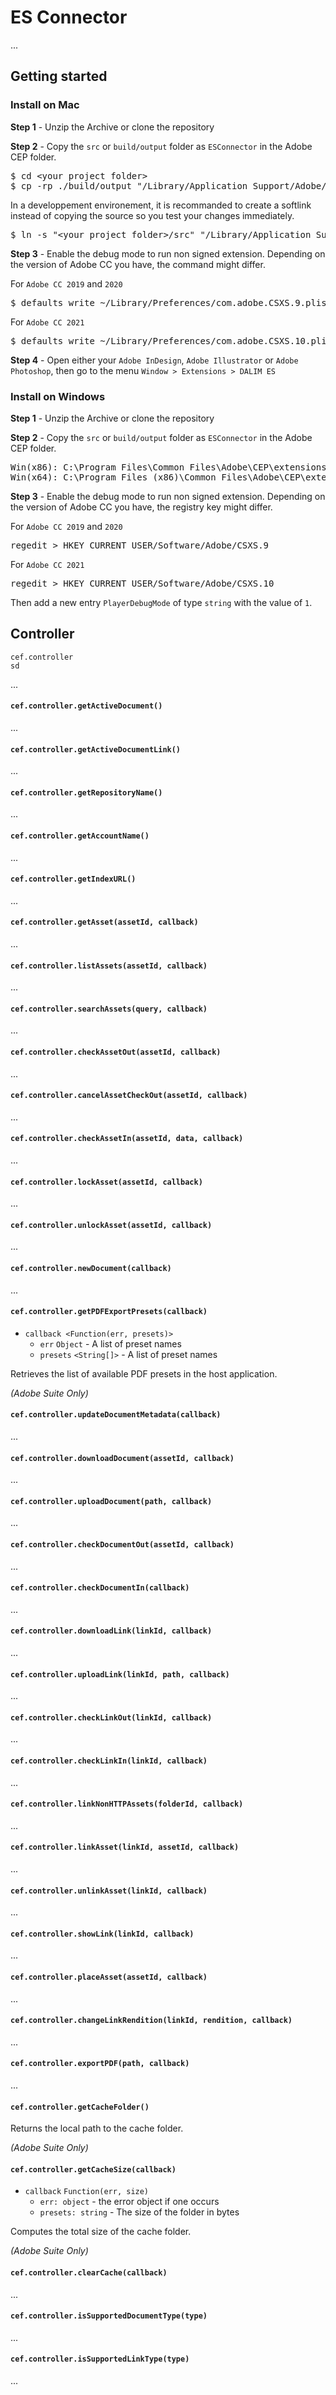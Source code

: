 # ES Connector

...
## Getting started

### Install on Mac

**Step 1** - Unzip the Archive or clone the repository

**Step 2** - Copy the `src` or `build/output` folder as `ESConnector` in the Adobe CEP folder.
<pre>
$ cd &lt;your project folder&gt;
$ cp -rp ./build/output "/Library/Application Support/Adobe/CEP/extensions/ESConnector"
</pre>

In a developpement environement, it is recommanded to create a softlink instead of copying the source so you test your changes immediately.
<pre>
$ ln -s "&lt;your project folder&gt;/src" "/Library/Application Support/Adobe/CEP/extensions/ESConnector"
</pre> 

**Step 3** - Enable the debug mode to run non signed extension. Depending on the version of Adobe CC you have, the command might differ.

For `Adobe CC 2019` and `2020`
<pre>
$ defaults write ~/Library/Preferences/com.adobe.CSXS.9.plist PlayerDebugMode 1
</pre>

For `Adobe CC 2021`
<pre>
$ defaults write ~/Library/Preferences/com.adobe.CSXS.10.plist PlayerDebugMode 1
</pre>

**Step 4** - Open either your `Adobe InDesign`, `Adobe Illustrator` or `Adobe Photoshop`, then go to the menu `Window > Extensions > DALIM ES`

### Install on Windows

**Step 1** - Unzip the Archive or clone the repository

**Step 2** - Copy the `src` or `build/output` folder as `ESConnector` in the Adobe CEP folder.
<pre>
Win(x86): C:\Program Files\Common Files\Adobe\CEP\extensions
Win(x64): C:\Program Files (x86)\Common Files\Adobe\CEP\extensions
</pre>

**Step 3** - Enable the debug mode to run non signed extension. Depending on the version of Adobe CC you have, the registry key might differ.

For `Adobe CC 2019` and `2020`
<pre>
regedit > HKEY_CURRENT_USER/Software/Adobe/CSXS.9
</pre>
For `Adobe CC 2021`
<pre>
regedit > HKEY_CURRENT_USER/Software/Adobe/CSXS.10
</pre>
Then add a new entry `PlayerDebugMode` of type `string` with the value of `1`.

## Controller

    cef.controller
	sd
...


#### `cef.controller.getActiveDocument()`
...
#### `cef.controller.getActiveDocumentLink()`
...
#### `cef.controller.getRepositoryName()`
...
#### `cef.controller.getAccountName()`
...
#### `cef.controller.getIndexURL()`
...
#### `cef.controller.getAsset(assetId, callback)`
...
#### `cef.controller.listAssets(assetId, callback)`
...
#### `cef.controller.searchAssets(query, callback)`
...
#### `cef.controller.checkAssetOut(assetId, callback)`
...
#### `cef.controller.cancelAssetCheckOut(assetId, callback)`
...
#### `cef.controller.checkAssetIn(assetId, data, callback)`
...	
#### `cef.controller.lockAsset(assetId, callback)`
...
#### `cef.controller.unlockAsset(assetId, callback)`
...
#### `cef.controller.newDocument(callback)`
...
#### `cef.controller.getPDFExportPresets(callback)`
* `callback <Function(err, presets)>`
	* `err` `Object` -  A list of preset names
	* `presets` `<String[]>` -  A list of preset names

Retrieves the list of available PDF presets in the host application.

*(Adobe Suite Only)*

#### `cef.controller.updateDocumentMetadata(callback)`
...
#### `cef.controller.downloadDocument(assetId, callback)`
...
#### `cef.controller.uploadDocument(path, callback)`
...
#### `cef.controller.checkDocumentOut(assetId, callback)`
...
#### `cef.controller.checkDocumentIn(callback)`
...
#### `cef.controller.downloadLink(linkId, callback)`
...
#### `cef.controller.uploadLink(linkId, path, callback)`
...
#### `cef.controller.checkLinkOut(linkId, callback)`
...
#### `cef.controller.checkLinkIn(linkId, callback)`
...
#### `cef.controller.linkNonHTTPAssets(folderId, callback)`
...
#### `cef.controller.linkAsset(linkId, assetId, callback)`
...
#### `cef.controller.unlinkAsset(linkId, callback)`
...	
#### `cef.controller.showLink(linkId, callback)`
...
#### `cef.controller.placeAsset(assetId, callback)`
...
#### `cef.controller.changeLinkRendition(linkId, rendition, callback)`
...
#### `cef.controller.exportPDF(path, callback)`
...
#### `cef.controller.getCacheFolder()`
Returns the local path to the cache folder.

*(Adobe Suite Only)*

#### `cef.controller.getCacheSize(callback)`
* `callback` `Function(err, size)`
	* `err: object` - the error object if one occurs
	* `presets: string` -  The size of the folder in bytes

Computes the total size of the cache folder.

*(Adobe Suite Only)*

#### `cef.controller.clearCache(callback)`
...
#### `cef.controller.isSupportedDocumentType(type)`
...
#### `cef.controller.isSupportedLinkType(type)`
...
